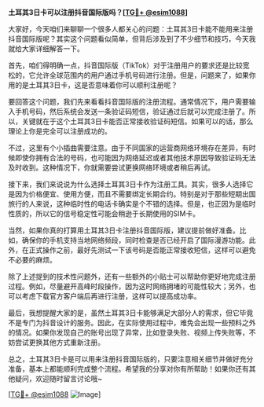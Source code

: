 **土耳其3日卡可以注册抖音国际版吗？[[TG💪+ @esim1088](https://t.me/s/esim1088)]**

大家好，今天咱们来聊聊一个很多人都关心的问题：土耳其3日卡能不能用来注册抖音国际版呢？其实这个问题看似简单，但背后涉及到了不少细节和技巧，今天我就给大家详细解答一下。

首先，咱们得明确一点，抖音国际版（TikTok）对于注册用户的要求还是比较宽松的，它允许全球范围内的用户通过手机号码进行注册。但是，问题来了，如果你用的是土耳其3日卡，这是否意味着你可以顺利注册呢？

要回答这个问题，我们先来看看抖音国际版的注册流程。通常情况下，用户需要输入手机号码，然后系统会发送一条验证码短信，验证通过后就可以完成注册了。所以，关键就在于这个土耳其3日卡能否正常接收验证码短信。如果可以的话，那么理论上你是完全可以注册成功的。

不过，这里有个小插曲需要注意。由于不同国家的运营商网络环境存在差异，有时候即使你拥有合法的号码，也可能因为网络延迟或者其他技术原因导致验证码无法及时收到。这种情况下，你就需要尝试更换网络环境或者稍后再试。

接下来，我们来说说为什么选择土耳其3日卡作为注册工具。其实，很多人选择它是因为价格便宜、使用方便，而且不需要绑定长期合约。特别是对于那些短期出国旅行的人来说，这种临时性的电话卡确实是个不错的选择。但是，也正因为是临时性质的，所以它的信号稳定性可能会稍逊于长期使用的SIM卡。

当然，如果你真的打算用土耳其3日卡注册抖音国际版，建议提前做好准备。比如，确保你的手机支持当地网络频段，同时检查是否已经开启了国际漫游功能。此外，在正式操作之前，最好先测试一下该号码是否能正常接收短信，这样可以避免不必要的麻烦。

除了上述提到的技术性问题外，还有一些额外的小贴士可以帮助你更好地完成注册过程。例如，尽量避开高峰时段操作，因为这时网络拥堵的可能性较大；另外，也可以考虑下载官方客户端后再进行注册，这样可以提高成功率。

最后，我想提醒大家的是，虽然土耳其3日卡能够满足大部分人的需求，但它毕竟不是专门为抖音设计的服务。因此，在实际使用过程中，难免会出现一些预料之外的情况。如果你发现自己的账号出现了异常，比如登录失败、视频上传失败等，不妨尝试更换其他方式重新注册。

总之，土耳其3日卡是可以用来注册抖音国际版的，只要注意相关细节并做好充分准备，基本上都能顺利完成整个流程。希望我的分享对你有所帮助！如果你还有其他疑问，欢迎随时留言讨论哦~

[[TG💪+ @esim1088](https://t.me/s/esim1088) ![Image](https://i.postimg.cc/4NQfJmqS/Snipaste-2025-05-13-00-14-12.png)]